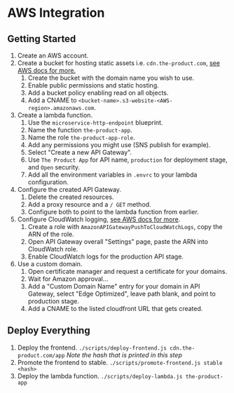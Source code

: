 # AWS Integration

## Getting Started

1.  Create an AWS account.
1.  Create a bucket for hosting static assets i.e. `cdn.the-product.com`, [see AWS docs for more.](https://docs.aws.amazon.com/AmazonS3/latest/dev/WebsiteHosting.html)
    1.  Create the bucket with the domain name you wish to use.
    1.  Enable public permissions and static hosting.
    1.  Add a bucket policy enabling read on all objects.
    1.  Add a CNAME to `<bucket-name>.s3-website-<AWS-region>.amazonaws.com`.
1.  Create a lambda function.
    1.  Use the `microservice-http-endpoint` blueprint.
    1.  Name the function `the-product-app`.
    1.  Name the role `the-product-app-role`.
    1.  Add any permissions you might use (SNS publish for example).
    1.  Select "Create a new API Gateway".
    1.  Use `The Product App` for API name, `production` for deployment stage, and `Open` security.
    1.  Add all the environment variables in `.envrc` to your lambda configuration.
1.  Configure the created API Gateway.
    1.  Delete the created resources.
    1.  Add a proxy resource and a `/ GET` method.
    1.  Configure both to point to the lambda function from earlier.
1.  Configure CloudWatch logging, [see AWS docs for more](https://aws.amazon.com/premiumsupport/knowledge-center/api-gateway-cloudwatch-logs/).
    1.  Create a role with `AmazonAPIGatewayPushToCloudWatchLogs`, copy the ARN of the role.
    1.  Open API Gateway overall "Settings" page, paste the ARN into CloudWatch role.
    1.  Enable CloudWatch logs for the production API stage.
1.  Use a custom domain.
    1.  Open certificate manager and request a certificate for your domains.
    1.  Wait for Amazon approval...
    1.  Add a "Custom Domain Name" entry for your domain in API Gateway, select "Edge Optimized", leave path blank, and point to production stage.
    1.  Add a CNAME to the listed cloudfront URL that gets created.

## Deploy Everything

1.  Deploy the frontend. `./scripts/deploy-frontend.js cdn.the-product.com/app` _Note the hash that is printed in this step_
1.  Promote the frontend to stable. `./scripts/promote-frontend.js stable <hash>`
1.  Deploy the lambda function. `./scripts/deploy-lambda.js the-product-app`
